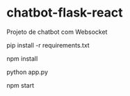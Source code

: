 # chatbot-flask-react

Projeto de chatbot com Websocket

pip install -r requirements.txt

npm install

python app.py

npm start
 
